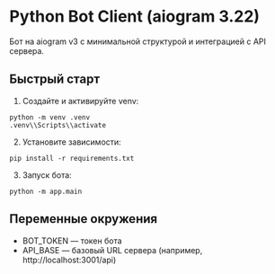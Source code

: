 # Python Bot Client (aiogram 3.22)

Бот на aiogram v3 с минимальной структурой и интеграцией с API сервера.

## Быстрый старт

1. Создайте и активируйте venv:
```
python -m venv .venv
.venv\\Scripts\\activate
```

2. Установите зависимости:
```
pip install -r requirements.txt
```

3. Запуск бота:
```
python -m app.main
```

## Переменные окружения

- BOT_TOKEN — токен бота
- API_BASE — базовый URL сервера (например, http://localhost:3001/api)
